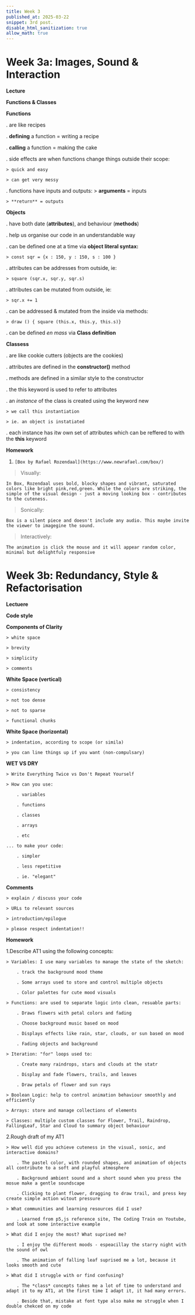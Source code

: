 ```yaml
---
title: Week 3
published_at: 2025-03-22
snippet: 3rd post.
disable_html_sanitization: true
allow_math: true
---
```


# Week 3a: Images, Sound & Interaction

**Lecture** 

**Functions & Classes**

**Functions**

. are like recipes 

. **defining** a function = writing a recipe 

. **calling** a function = making the cake 

. side effects are when functions change things outside their scope:

    > quick and easy 

    > can get very messy 

. functions have inputs and outputs:
    > **arguments** = inputs

    > **return** = outputs 

**Objects**

 . have both date (**attributes**), and behaviour (**methods**)

 . help us organise our  code in an understandable way

 . can be defined one at a time via **object literal syntax:**

    > const sqr = {x : 150, y : 150, s : 100 }

 . attributes can be addresses from outside, ie: 

    > square (sqr.x, sqr.y, sqr.s)

 . attributes can be mutated from outside, ie:

    > sqr.x += 1

 . can be addressed & mutated from the inside via methods:
    
    > draw () { square (this.x, this.y, this.s)}

 . can be defined *en mass* via **Class definition**

 **Classess**

 . are like cookie cutters (objects are the cookies)

 . attributes are defined in the **constructor()** method

 . methods are defined in a similar style to the constructor

 . the this keyword is used to refer to attributes 

 . an *instance* of the class is created using the keyword new 

    > we call this instantiation 

    > ie. an object is instatiated

 . each instance has itw own set of attributes which can be reffered to with the **this** keyword

**Homework**

1. `[Box by Rafael Rozendaal](https://www.newrafael.com/box/)`

> Visually: 

    In Box, Rozendaal uses bold, blocky shapes and vibrant, saturated colors like bright pink,red,green. While the colors are striking, the simple of the visual design - just a moving looking box - contributes to the cuteness.

> Sonically:

    Box is a silent piece and doesn't include any audio. This maybe invite the viewer to imagegine the sound.

> Interactively: 

    The animation is click the mouse and it will appear random color, minimal but delightfuly responsive


# Week 3b: Redundancy, Style & Refactorisation

**Lectuere**

**Code style**

**Components of Clarity**

    > white space 

    > brevity

    > simplicity

    > comments 

**White Space (vertical)**

    > consistency

    > not too dense 

    > not to sparse 

    > functional chunks 

**White Space (horizontal)**

    > indentation, according to scope (or simila)

    > you can line things up if you want (non-compulsary)

**WET VS DRY**

    > Write Everything Twice vs Don't Repeat Yourself
    
    > How can you use:

        . variables 

        . functions

        . classes

        . arrays

        . etc 

    ... to make your code: 

        . simpler

        . less repetitive

        . ie. "elegant"

**Comments**

    > explain / discuss your code 

    > URLs to relevant sources 

    > introduction/epilogue

    > please respect indentation!!

**Homework**

1.Describe AT1 using the following concepts:

    > Variables: I use many variables to manage the state of the sketch:

        . track the background mood theme

        . Some arrays used to store and control multiple objects 

        . Color palettes for cute mood visuals

    > Functions: are used to separate logic into clean, resuable parts:

        . Draws flowers with petal colors and fading 

        . Choose background music based on mood 

        . Displays effects like rain, star, clouds, or sun based on mood 

        . Fading objects and background 

    > Iteration: "for" loops used to:

        . Create many raindrops, stars and clouds at the statr 

        . Display and fade flowers, trails, and leaves

        . Draw petals of flower and sun rays 

    > Boolean Logic: help to control animation behaviour smoothly and efficiently 

    > Arrays: store and manage collections of elements 

    > Classes: multiple custom classes for Flower, Trail, Raindrop, FallingLeaf, Star and Cloud to summary object behaviour

2.Rough draft of my AT1

    > How well did you achieve cuteness in the visual, sonic, and interactive domains? 

        . The pastel color, with rounded shapes, and animation of objects all contribute to a soft and playful atmosphere

        . Background ambient sound and a short sound when you press the mosue make a gentle soundscape

        . Clicking to plant flower, dragging to draw trail, and press key create simple action witout pressure

    > What communities and learning resources did I use? 

        . Learned from p5,js reference site, The Coding Train on Youtube, and look at some interactive example

    > What did I enjoy the most? What suprised me? 

        . I enjoy the different moods - espeacillay the starry night with the sound of owl 

        . The animation of falling leaf suprised me a lot, because it looks smooth and cute 

    > What did I struggle with or find confusing?

        . The *class* concepts takes me a lot of time to understand and adapt it to my AT1, at the first time I adapt it, it had many errors. 

        . Beside that, mistake at font type also make me struggle when I double chekced on my code
